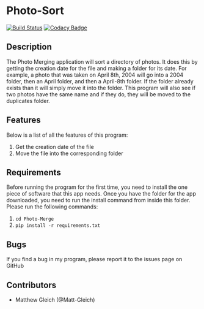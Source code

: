 # Photo-Sort

[![Build Status](https://travis-ci.org/Matt-Gleich/Photo-Sort.svg?branch=master)](https://travis-ci.org/Matt-Gleich/Photo-Sort)
[![Codacy Badge](https://api.codacy.com/project/badge/Grade/1856b1ae8bb44b4b87a01f420109d5ae)](https://www.codacy.com/app/matthewgleich/Photo-Sort?utm_source=github.com&amp;utm_medium=referral&amp;utm_content=Matt-Gleich/Photo-Merge&amp;utm_campaign=Badge_Grade)

## Description
The Photo Merging application will sort a directory of photos. It does this by getting the creation date for the file and making a folder for its date. For example, a photo that was taken on April 8th, 2004 will go into a 2004 folder, then an April folder, and then a April-8th folder. If the folder already exists than it will simply move it into the folder. This program will also see if two photos have the same name and if they do, they will be moved to the duplicates folder.

## Features
Below is a list of all the features of this program:

1. Get the creation date of the file
2. Move the file into the corresponding folder


## Requirements
Before running the program for the first time, you need to install the one piece of software that this app needs. Once you have the folder for the app downloaded, you need to run the install command from inside this folder. Please run the following commands:
1. `cd Photo-Merge`
2. `pip install -r requirements.txt`

## Bugs
If you find a bug in my program, please report it to the issues page on GitHub

## Contributors
* Matthew Gleich (@Matt-Gleich)
